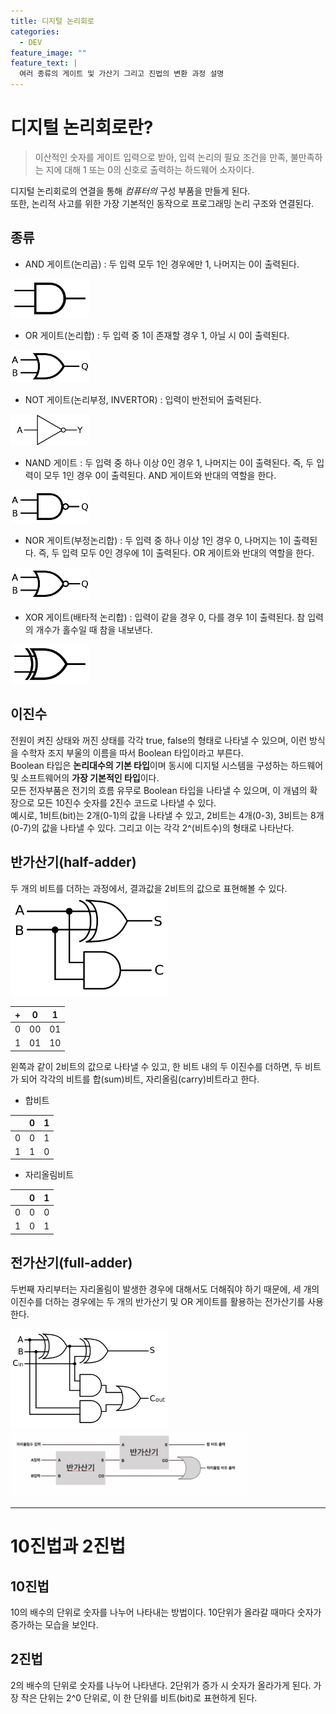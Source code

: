 ```yaml
---
title: 디지털 논리회로
categories:
  - DEV
feature_image: ""
feature_text: |
  여러 종류의 게이트 및 가산기 그리고 진법의 변환 과정 설명
---
```


# 디지털 논리회로란?

> 이산적인 숫자를 게이트 입력으로 받아, 입력 논리의 필요 조건을 만족, 불만족하는 지에 대해 1 또는 0의 신호로 출력하는 하드웨어 소자이다.

디지털 논리회로의 연결을 통해 _컴퓨터의_ 구성 부품을 만들게 된다.  
또한, 논리적 사고를 위한 가장 기본적인 동작으로 프로그래밍 논리 구조와 연결된다.

## 종류

- AND 게이트(논리곱) : 두 입력 모두 1인 경우에만 1, 나머지는 0이 출력된다.

<img src="/image/220103/ANDgate.png" alt="drawing" width="25%">

- OR 게이트(논리합) : 두 입력 중 1이 존재할 경우 1, 아닐 시 0이 출력된다.

<img src="/image/220103/ORgate.png" alt="drawing" width="25%" >

- NOT 게이트(논리부정, INVERTOR) : 입력이 반전되어 출력된다.

<img src="/image/220103/NOTgate.png" alt="drawing" width="25%" >

- NAND 게이트 : 두 입력 중 하나 이상 0인 경우 1, 나머지는 0이 출력된다.
  즉, 두 입력이 모두 1인 경우 0이 출력된다. AND 게이트와 반대의 역할을 한다.

<img src="/image/220103/NANDgate.png" alt="drawing" width="25%" >

- NOR 게이트(부정논리합) : 두 입력 중 하나 이상 1인 경우 0, 나머지는 1이 출력된다.
  즉, 두 입력 모두 0인 경우에 1이 출력된다.
  OR 게이트와 반대의 역할을 한다.

<img src="/image/220103/NORgate.png" alt="drawing" width="25%" >

- XOR 게이트(배타적 논리합) : 입력이 같을 경우 0, 다를 경우 1이 출력된다. 참 입력의 개수가 홀수일 때 참을 내보낸다.

<img src="/image/220103/XORgate.png" alt="drawing" width="25%" >

## 이진수

전원이 켜진 상태와 꺼진 상태를 각각 true, false의 형태로 나타낼 수 있으며, 이런 방식을 수학자 조지 부울의 이름을 따서 Boolean 타입이라고 부른다.  
Boolean 타입은 **논리대수의 기본 타입**이며 동시에 디지털 시스템을 구성하는 하드웨어 및 소프트웨어의 **가장 기본적인 타입**이다.  
모든 전자부품은 전기의 흐름 유무로 Boolean 타입을 나타낼 수 있으며, 이 개념의 확장으로 모든 10진수 숫자를 2진수 코드로 나타낼 수 있다.  
예시로, 1비트(bit)는 2개(0-1)의 값을 나타낼 수 있고, 2비트는 4개(0-3), 3비트는 8개(0-7)의 값을 나타낼 수 있다. 그리고 이는 각각 2^(비트수)의 형태로 나타난다.

## 반가산기(half-adder)

두 개의 비트를 더하는 과정에서, 결과값을 2비트의 값으로 표현해볼 수 있다.  
<img src="/image/220103/halfAdder.png" alt="drawing" width="50%">

<!-- <div width="50%"> -->

| +   | 0   | 1   |
| --- | --- | --- |
| 0   | 00  | 01  |
| 1   | 01  | 10  |

<!-- </div> -->

왼쪽과 같이 2비트의 값으로 나타낼 수 있고, 한 비트 내의 두 이진수를 더하면, 두 비트가 되어 각각의 비트를 합(sum)비트, 자리올림(carry)비트라고 한다.

- 합비트

|     | 0   | 1   |
| --- | --- | --- |
| 0   | 0   | 1   |
| 1   | 1   | 0   |

- 자리올림비트

|     | 0   | 1   |
| --- | --- | --- |
| 0   | 0   | 0   |
| 1   | 0   | 1   |

## 전가산기(full-adder)

두번째 자리부터는 자리올림이 발생한 경우에 대해서도 더해줘야 하기 때문에, 세 개의 이진수를 더하는 경우에는 두 개의 반가산기 및 OR 게이트를 활용하는 전가산기를 사용한다.

<img src="/image/220103/fullAdder.png" alt="drawing" width="50%" >
<img src="/image/220103/fullAdder2.png" alt="drawing" width="75%" >

---

# 10진법과 2진법

## 10진법

10의 배수의 단위로 숫자를 나누어 나타내는 방법이다. 10단위가 올라갈 때마다 숫자가 증가하는 모습을 보인다.

## 2진법

2의 배수의 단위로 숫자를 나누어 나타낸다. 2단위가 증가 시 숫자가 올라가게 된다. 가장 작은 단위는 2^0 단위로, 이 한 단위를 비트(bit)로 표현하게 된다.
